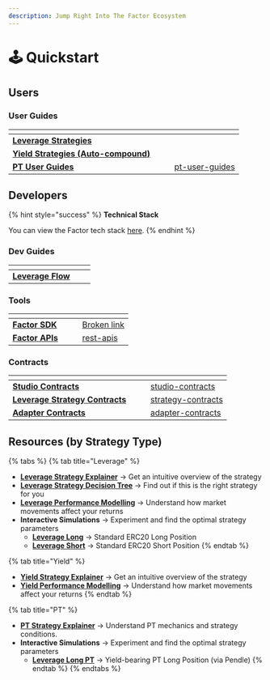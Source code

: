 ```yaml
---
description: Jump Right Into The Factor Ecosystem
---
```


# 🕹️ Quickstart

## Users

### User Guides

<table data-view="cards"><thead><tr><th></th><th data-hidden></th><th data-hidden></th><th data-hidden data-card-target data-type="content-ref"></th></tr></thead><tbody><tr><td><a href="../factor-discover/factor-discover/leverage-user-guides/"><strong>Leverage Strategies</strong></a></td><td></td><td></td><td></td></tr><tr><td><a href="../factor-discover/factor-discover/yield-user-guides/"><strong>Yield Strategies (Auto-compound)</strong></a></td><td></td><td></td><td></td></tr><tr><td><a href="../factor-discover/factor-discover/pt-user-guides/"><strong>PT User Guides</strong></a></td><td></td><td></td><td><a href="../factor-discover/factor-discover/pt-user-guides/">pt-user-guides</a></td></tr></tbody></table>

## Developers

{% hint style="success" %}
**Technical Stack**

You can view the Factor tech stack [here](../#stack).
{% endhint %}

### Dev Guides

<table data-view="cards"><thead><tr><th></th><th data-hidden></th><th data-hidden></th></tr></thead><tbody><tr><td><a href="../factor-building-blocks/leverage/leverage-dev-guides/"><strong>Leverage Flow</strong></a></td><td></td><td></td></tr></tbody></table>

### Tools

<table data-view="cards"><thead><tr><th></th><th data-hidden></th><th data-hidden></th><th data-hidden data-card-target data-type="content-ref"></th></tr></thead><tbody><tr><td><a href="broken-reference"><strong>Factor SDK</strong></a></td><td></td><td></td><td><a href="broken-reference">Broken link</a></td></tr><tr><td><a href="../factor-sdk/rest-apis/"><strong>Factor APIs</strong></a></td><td></td><td></td><td><a href="../factor-sdk/rest-apis/">rest-apis</a></td></tr></tbody></table>

### Contracts

<table data-view="cards"><thead><tr><th></th><th data-hidden></th><th data-hidden></th><th data-hidden data-card-target data-type="content-ref"></th></tr></thead><tbody><tr><td><a href="../factor-studio/studio-contracts/"><strong>Studio Contracts</strong></a></td><td></td><td></td><td><a href="../factor-studio/studio-contracts/">studio-contracts</a></td></tr><tr><td><a href="../factor-building-blocks/leverage/strategy-contracts/"><strong>Leverage Strategy Contracts</strong></a></td><td></td><td></td><td><a href="../factor-building-blocks/leverage/strategy-contracts/">strategy-contracts</a></td></tr><tr><td><a href="../factor-adapters/adapter-contracts/"><strong>Adapter Contracts</strong></a></td><td></td><td></td><td><a href="../factor-adapters/adapter-contracts/">adapter-contracts</a></td></tr></tbody></table>

## Resources (by Strategy Type)

{% tabs %}
{% tab title="Leverage" %}
* [**Leverage Strategy Explainer**](strategy-explainers/leverage/) -> Get an intuitive overview of the strategy
* [**Leverage Strategy Decision Tree**](../factor-discover/factor-discover/leverage-user-guides/#choosing-the-right-strategy) -> Find out if this is the right strategy for you
* [**Leverage Performance Modelling**](strategy-explainers/leverage/leverage-performance-modelling.md) -> Understand how market movements affect your returns
* **Interactive Simulations** -> Experiment and find the optimal strategy parameters
  * [**Leverage Long**](strategy-explainers/leverage/leverage-long-simulation.md) -> Standard ERC20 Long Position
  * [**Leverage Short**](strategy-explainers/leverage/leverage-short-simulation.md) -> Standard ERC20 Short Position
{% endtab %}

{% tab title="Yield" %}
* [**Yield Strategy Explainer**](strategy-explainers/yield/) -> Get an intuitive overview of the strategy
* [**Yield Performance Modelling**](strategy-explainers/yield/yield-performance-modelling.md) -> Understand how market movements affect your returns
{% endtab %}

{% tab title="PT" %}
* [**PT Strategy Explainer**](strategy-explainers/pt-strategies/) -> Understand PT mechanics and strategy conditions.
* **Interactive Simulations** -> Experiment and find the optimal strategy parameters
  * [**Leverage Long PT**](strategy-explainers/pt-strategies/leverage-long-pt-simulation.md) -> Yield-bearing PT Long Position (via Pendle)
{% endtab %}
{% endtabs %}
